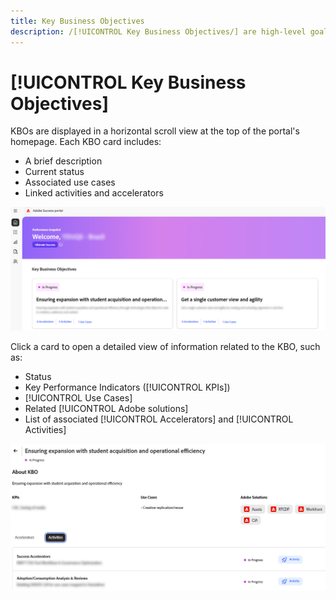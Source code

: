 ```yaml
---
title: Key Business Objectives
description: /[!UICONTROL Key Business Objectives/] are high-level goals that a customer aims to achieve through their partnership with Adobe.
---
```


# [!UICONTROL Key Business Objectives]

KBOs are displayed in a horizontal scroll view at the top of the portal's homepage. Each KBO card includes:

* A brief description
* Current status
* Associated use cases
* Linked activities and accelerators

![kbo-home-page](/help/adobe-success-portal/assets/kbo-home-page.png)

Click a card to open a detailed view of information related to the KBO, such as:

* Status
* Key Performance Indicators ([!UICONTROL KPIs])
* [!UICONTROL Use Cases]
* Related [!UICONTROL Adobe solutions]
* List of associated [!UICONTROL Accelerators] and [!UICONTROL Activities]

![about-kbo-example](/help/adobe-success-portal/assets/about-kbo-example.png)
